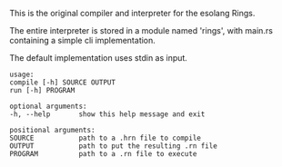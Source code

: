 This is the original compiler and interpreter for the esolang Rings.

The entire interpreter is stored in a module named 'rings', with main.rs containing a simple cli
implementation.

The default implementation uses stdin as input.

```
usage:
compile [-h] SOURCE OUTPUT
run [-h] PROGRAM

optional arguments:
-h, --help       show this help message and exit

positional arguments:
SOURCE           path to a .hrn file to compile
OUTPUT           path to put the resulting .rn file
PROGRAM          path to a .rn file to execute
```
